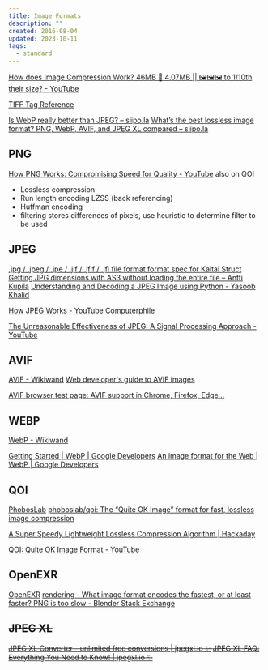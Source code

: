 ```yaml
---
title: Image Formats
description: ""
created: 2016-08-04
updated: 2023-10-11
tags:
  - standard
---
```


[How does Image Compression Work? 46MB 📩 4.07MB || 🖼🖼🖼 to 1/10th their size? - YouTube](https://www.youtube.com/watch?v=Kv1Hiv3ox8I)

[TIFF Tag Reference](http://www.awaresystems.be/imaging/tiff/tifftags.html)

[Is WebP really better than JPEG? – siipo.la](https://siipo.la/blog/is-webp-really-better-than-jpeg)
[What’s the best lossless image format? PNG, WebP, AVIF, and JPEG XL compared – siipo.la](https://siipo.la/blog/whats-the-best-lossless-image-format-comparing-png-webp-avif-and-jpeg-xl)

## PNG

[How PNG Works: Compromising Speed for Quality - YouTube](https://www.youtube.com/watch?v=EFUYNoFRHQI) also on QOI

- Lossless compression
- Run length encoding
  LZSS (back referencing)
- Huffman encoding
- filtering
  stores differences of pixels, use heuristic to determine filter to be used

## JPEG

[.jpg / .jpeg / .jpe / .jif / .jfif / .jfi file format format spec for Kaitai Struct](http://formats.kaitai.io/jpeg/index.html)
[Getting JPG dimensions with AS3 without loading the entire file – Antti Kupila](http://www.anttikupila.com/flash/getting-jpg-dimensions-with-as3-without-loading-the-entire-file/)
[Understanding and Decoding a JPEG Image using Python - Yasoob Khalid](https://yasoob.me/posts/understanding-and-writing-jpeg-decoder-in-python/)

[How JPEG Works - YouTube](https://www.youtube.com/playlist?list=PLzH6n4zXuckoAod3z31QEST1ZaizBuNHh) Computerphile

[The Unreasonable Effectiveness of JPEG: A Signal Processing Approach - YouTube](https://www.youtube.com/watch?v=0me3guauqOU)

## AVIF

[AVIF - Wikiwand](https://www.wikiwand.com/en/AVIF)
[Web developer's guide to AVIF images](https://darekkay.com/blog/avif-images/)

[AVIF browser test page: AVIF support in Chrome, Firefox, Edge…](https://libre-software.net/image/avif-test/)

## WEBP

[WebP - Wikiwand](https://www.wikiwand.com/en/WebP)

[Getting Started | WebP | Google Developers](https://developers.google.com/speed/webp/docs/using)
[An image format for the Web | WebP | Google Developers](https://developers.google.com/speed/webp/)

## QOI

[PhobosLab](https://phoboslab.org/log/2021/11/qoi-fast-lossless-image-compression)
[phoboslab/qoi: The “Quite OK Image” format for fast, lossless image compression](https://github.com/phoboslab/qoi)

[A Super Speedy Lightweight Lossless Compression Algorithm | Hackaday](https://hackaday.com/2021/11/30/a-super-speedy-lightweight-lossless-compression-algorithm/)

[QOI: Quite OK Image Format - YouTube](https://www.youtube.com/playlist?list=PLP29wDx6QmW6jC6t11RKVc2VYzMlWaR3q)

## OpenEXR

[OpenEXR](https://www.openexr.com/)
[rendering - What image format encodes the fastest, or at least faster? PNG is too slow - Blender Stack Exchange](https://blender.stackexchange.com/questions/148231/what-image-format-encodes-the-fastest-or-at-least-faster-png-is-too-slow)

## ~~JPEG XL~~

~~[JPEG XL Converter - unlimited free conversions | jpegxl.io ✨](https://jpegxl.io/)
[JPEG XL FAQ: Everything You Need to Know! | jpegxl.io ✨](https://jpegxl.io/articles/faq/#introduction)~~

